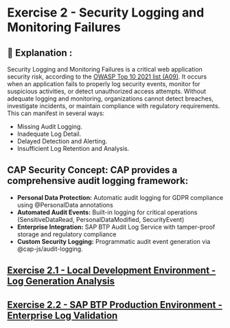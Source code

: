 # Exercise 2 - Security Logging and Monitoring Failures

## 📖 Explanation :
Security Logging and Monitoring Failures is a critical web application security risk, according to the [OWASP Top 10 2021 list (A09)](https://owasp.org/Top10/A09_2021-Security_Logging_and_Monitoring_Failures/). It occurs when an application fails to properly log security events, monitor for suspicious activities, or detect unauthorized access attempts. Without adequate logging and monitoring, organizations cannot detect breaches, investigate incidents, or maintain compliance with regulatory requirements. This can manifest in several ways:

- Missing Audit Logging.
- Inadequate Log Detail.
- Delayed Detection and Alerting.
- Insufficient Log Retention and Analysis.

## CAP Security Concept: CAP provides a comprehensive audit logging framework:

- **Personal Data Protection:** Automatic audit logging for GDPR compliance using @PersonalData annotations
- **Automated Audit Events:** Built-in logging for critical operations (SensitiveDataRead, PersonalDataModified, SecurityEvent)
- **Enterprise Integration:** SAP BTP Audit Log Service with tamper-proof storage and regulatory compliance
- **Custom Security Logging:** Programmatic audit event generation via @cap-js/audit-logging.

## [Exercise 2.1 - Local Development Environment - Log Generation Analysis](./ex2.1/README.md)
## [Exercise 2.2 - SAP BTP Production Environment - Enterprise Log Validation](./ex2.2/README.md)
